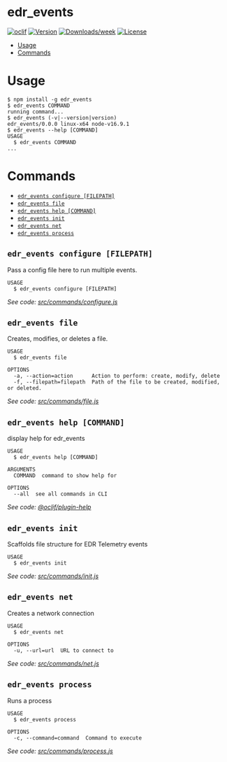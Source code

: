 edr_events
==========



[![oclif](https://img.shields.io/badge/cli-oclif-brightgreen.svg)](https://oclif.io)
[![Version](https://img.shields.io/npm/v/edr_events.svg)](https://npmjs.org/package/edr_events)
[![Downloads/week](https://img.shields.io/npm/dw/edr_events.svg)](https://npmjs.org/package/edr_events)
[![License](https://img.shields.io/npm/l/edr_events.svg)](https://github.com/cjaquino/edr_events/blob/master/package.json)

<!-- toc -->
* [Usage](#usage)
* [Commands](#commands)
<!-- tocstop -->
# Usage
<!-- usage -->
```sh-session
$ npm install -g edr_events
$ edr_events COMMAND
running command...
$ edr_events (-v|--version|version)
edr_events/0.0.0 linux-x64 node-v16.9.1
$ edr_events --help [COMMAND]
USAGE
  $ edr_events COMMAND
...
```
<!-- usagestop -->
# Commands
<!-- commands -->
* [`edr_events configure [FILEPATH]`](#edr_events-configure-filepath)
* [`edr_events file`](#edr_events-file)
* [`edr_events help [COMMAND]`](#edr_events-help-command)
* [`edr_events init`](#edr_events-init)
* [`edr_events net`](#edr_events-net)
* [`edr_events process`](#edr_events-process)

## `edr_events configure [FILEPATH]`

Pass a config file here to run multiple events.

```
USAGE
  $ edr_events configure [FILEPATH]
```

_See code: [src/commands/configure.js](https://github.com/cjaquino/edr_events/blob/v0.0.0/src/commands/configure.js)_

## `edr_events file`

Creates, modifies, or deletes a file.

```
USAGE
  $ edr_events file

OPTIONS
  -a, --action=action      Action to perform: create, modify, delete
  -f, --filepath=filepath  Path of the file to be created, modified, or deleted.
```

_See code: [src/commands/file.js](https://github.com/cjaquino/edr_events/blob/v0.0.0/src/commands/file.js)_

## `edr_events help [COMMAND]`

display help for edr_events

```
USAGE
  $ edr_events help [COMMAND]

ARGUMENTS
  COMMAND  command to show help for

OPTIONS
  --all  see all commands in CLI
```

_See code: [@oclif/plugin-help](https://github.com/oclif/plugin-help/blob/v3.2.3/src/commands/help.ts)_

## `edr_events init`

Scaffolds file structure for EDR Telemetry events

```
USAGE
  $ edr_events init
```

_See code: [src/commands/init.js](https://github.com/cjaquino/edr_events/blob/v0.0.0/src/commands/init.js)_

## `edr_events net`

Creates a network connection

```
USAGE
  $ edr_events net

OPTIONS
  -u, --url=url  URL to connect to
```

_See code: [src/commands/net.js](https://github.com/cjaquino/edr_events/blob/v0.0.0/src/commands/net.js)_

## `edr_events process`

Runs a process

```
USAGE
  $ edr_events process

OPTIONS
  -c, --command=command  Command to execute
```

_See code: [src/commands/process.js](https://github.com/cjaquino/edr_events/blob/v0.0.0/src/commands/process.js)_
<!-- commandsstop -->
